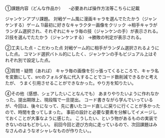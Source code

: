 ①課題内容（どんな作品か）
　-必要あれば操作方法等こちらに記載

ジャンケンアプリ課題。
対戦ゲーム風に漫画キャラを選んでたたかう（ジャンケンする）ゲーム
1)最初に好きなキャラクター画像をクリック
→相手キャラがランダム選択され、それぞれにキャラ毎の技（ジャンケンの手）が表示される。
2)技を選んでたたかう（ジャンケンする）
→勝敗の判定が表示される。

②工夫した点・こだわった点
対戦ゲーム的に相手がランダム選択されるようにした点。
コマンド選択バトル的にしたく、ジャンケンの手もビジュアル上はそれぞれ別で設定した点。

③質問・疑問（あれば）
キャラ毎の画像を引っ張ってくるところで、キャラ名を変数にして、srcのフォルダ名に代入することでコード数削減できるかと考えたが、
うまく引用させることができなかった。やり方を知りたい。

④その他（感想、シェアしたいことなんでも）
あまりやりたいように作れなかった。提出期限上、現段階で一旦提出。
コード書きながら学んでいっているが、今回は、後々になって、先に書いたコード直しに戻りに行くことが多かったので、時間を食ってしまった。
事前の設計と必要な要素を分解してイメージしておくことが大事なように感じた。
こうしたい、という物があるものの実装できないのはもどかしい。
前回今回と遊び方向に走っているので、次回課題はみなさんのようなオシャレなものが作りたい。。

